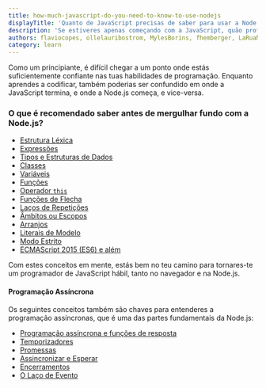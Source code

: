 ```yaml
---
title: how-much-javascript-do-you-need-to-know-to-use-nodejs
displayTitle: 'Quanto de JavaScript precisas de saber para usar a Node.js?'
description: 'Se estiveres apenas começando com a JavaScript, quão profundamente precisas de saber a linguagem?'
authors: flaviocopes, ollelauribostrom, MylesBorins, fhemberger, LaRuaNa, ahmadawais, elanandkumar, ovflowd, vaishnav-mk, nazarepiedady
category: learn
---
```


Como um principiante, é difícil chegar a um ponto onde estás suficientemente confiante nas tuas habilidades de programação. Enquanto aprendes a codificar, também poderias ser confundido em onde a JavaScript termina, e onde a Node.js começa, e vice-versa.

### O que é recomendado saber antes de mergulhar fundo com a Node.js?

* [Estrutura Léxica](https://developer.mozilla.org/en-US/docs/Web/JavaScript/Reference/Lexical_grammar)
* [Expressões](https://developer.mozilla.org/en-US/docs/Web/JavaScript/Reference/Operators)
* [Tipos e Estruturas de Dados](https://developer.mozilla.org/en-US/docs/Web/JavaScript/Data_structures)
* [Classes](https://developer.mozilla.org/en-US/docs/Web/JavaScript/Reference/Classes)
* [Variáveis](https://developer.mozilla.org/en-US/docs/Learn/JavaScript/First_steps/Variables#what_is_a_variable)
* [Funções](https://developer.mozilla.org/en-US/docs/Web/JavaScript/Guide/Functions)
* [Operador `this`](https://developer.mozilla.org/en-US/docs/Web/JavaScript/Reference/Operators/this)
* [Funções de Flecha](https://developer.mozilla.org/en-US/docs/Web/JavaScript/Reference/Functions/Arrow_functions)
* [Laços de Repetições](https://developer.mozilla.org/en-US/docs/Web/JavaScript/Guide/Loops_and_iteration)
* [Âmbitos ou Escopos](https://developer.mozilla.org/en-US/docs/Glossary/Scope)
* [Arranjos](https://developer.mozilla.org/en-US/docs/Web/JavaScript/Reference/Global_Objects/Array)
* [Literais de Modelo](https://developer.mozilla.org/en-US/docs/Web/JavaScript/Reference/Template_literals)
* [Modo Estrito](https://developer.mozilla.org/en-US/docs/Web/JavaScript/Reference/Strict_mode)
* [ECMAScript 2015 (ES6) e além](/learn/ecmascript-2015-es6-and-beyond/)

Com estes conceitos em mente, estás bem no teu camino para tornares-te um programador de JavaScript hábil, tanto no navegador e na Node.js.

#### Programação Assíncrona

Os seguintes conceitos também são chaves para entenderes a programação assíncronas, que é uma das partes fundamentais da Node.js:

* [Programação assíncrona e funções de resposta](https://developer.mozilla.org/en-US/docs/Learn/JavaScript/Asynchronous/Introducing)
* [Temporizadores](https://developer.mozilla.org/en-US/docs/Web/API/setTimeout)
* [Promessas](https://developer.mozilla.org/en-US/docs/Web/JavaScript/Guide/Using_promises)
* [Assincronizar e Esperar](https://developer.mozilla.org/en-US/docs/Web/JavaScript/Reference/Statements/async_function)
* [Encerramentos](https://developer.mozilla.org/en-US/docs/Web/JavaScript/Closures)
* [O Laço de Evento](https://developer.mozilla.org/en-US/docs/Web/JavaScript/EventLoop)
